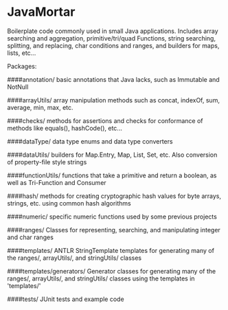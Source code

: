 JavaMortar
==========

Boilerplate code commonly used in small Java applications. Includes array searching and aggregation, primitive/tri/quad Functions, string searching, splitting, and replacing, char conditions and ranges, and builders for maps, lists, etc...

Packages:

####annotation/
basic annotations that Java lacks, such as Immutable and NotNull

####arrayUtils/
array manipulation methods such as concat, indexOf, sum, average, min, max, etc.

####checks/
methods for assertions and checks for conformance of methods like equals(), hashCode(), etc...

####dataType/
data type enums and data type converters

####dataUtils/
builders for Map.Entry, Map, List, Set, etc. Also conversion of property-file style strings

####functionUtils/
functions that take a primitive and return a boolean, as well as Tri-Function and Consumer

####hash/
methods for creating cryptographic hash values for byte arrays, strings, etc. using common hash algorithms

####numeric/
specific numeric functions used by some previous projects

####ranges/
Classes for representing, searching, and manipulating integer and char ranges

####templates/
ANTLR StringTemplate templates for generating many of the ranges/, arrayUtils/, and stringUtils/ classes

####templates/generators/
Generator classes for generating many of the ranges/, arrayUtils/, and stringUtils/ classes using the templates in 'templates/'

####tests/
JUnit tests and example code
